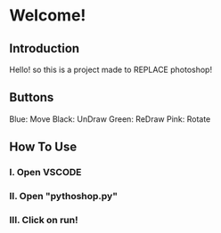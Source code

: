 # Welcome!
## Introduction
Hello! so this is a project made to REPLACE photoshop!
## Buttons
Blue: Move
Black: UnDraw
Green: ReDraw
Pink: Rotate
## How To Use

### I. Open VSCODE
### II. Open "pythoshop.py"
### III. Click on run!